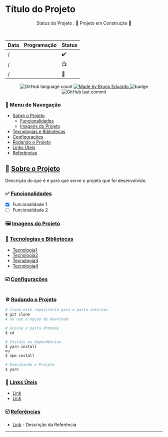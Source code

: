<!-- ******************************* Logotipo ****************************************  -->
<div align="center">
   <img src="">
</div>
<!-- ******************************* Título do Projeto ****************************************  -->
<h1> Título do Projeto </h1>

<!-- *******************************  Status do Projeto  **************************************  -->
<p align="center">
   Status do Projeto :  🚧 Projeto em Construção  🚧
</p>
<br/>

<!-- ************************************  Cronograma  ****************************************  -->

| Data  | Programação               | Status |
| ----- | ------------------------- | ------ |
| / |       | ✔️      |
| / |       | 📺     |
| / |       | 🚧       |

<!-- ************************************  Badges  ********************************************  -->

<p align="center">
  <img alt="GitHub language count" src="https://img.shields.io/github/languages/count/brunoemferreira/Markdown_Library?color=%2304D361">

  <a href="https://rocketseat.com.br">
    <img alt="Made by Bruno Eduardo" src="https://img.shields.io/badge/made%20by-Bruno Eduardo-%2304D361">
  </a>

  <img src="https://img.shields.io/github/repo-size/brunoemferreira/Markdown_Library" alt="badge"/>
  <img alt="GitHub last commit" src="https://img.shields.io/github/last-commit/brunoemferreira/Markdown_Library">

</p>

<!-- ******************************* Ancoras **************************************************  -->

<h3 id="navegacao"> 🧭 Menu de Navegação </h3>

 - <a href="#sobre">Sobre o Projeto</a>
   - <a href="#funcionalidades">Funcionalidades</a>
   - <a href="#imagens">Imagens do Projeto </a>
 - <a href="#tecnologias">Tecnologias e Bibliotecas </a>
 - <a href="#configuracoes">Configurações</a>
 - <a href="#rodando">Rodando o Projeto</a>
 - <a href="#links">Links Úteis</a>
 - <a href="#referencias">Referências</a>

<!-- ******************************* Sobre ***************************************************  -->

<h2 id="sobre"> 🚀 <a href="#navegacao"> Sobre o Projeto </a></h2>
Descrição do que é e para que serve o projeto que foi desenvolvido.

<!-- ******************************* Funcionalidades *****************************************  -->
<h3 id="funcionalidades">✅ <a href="#navegacao"> Funcionalidades </a> </h3>

- [X] Funcionalidade 1 
- [ ] Funcionalidade 2

<!-- ******************************* Imagens do Projeto  *************************************  -->
<h3 id="imagens"> 🖼️ <a href="#navegacao"> Imagens do Projeto </a> </h3>

<!-- ************************* Tecnologias e Bibliotecas  ************************************  -->
<h3 id="tecnologias"> 🧰 <a href="#navegacao"> Tecnologias e Bibliotecas</a> </h3>

* [Tecnologia1]()
* [Tecnologia2]()
* [Tecnologia3]()
* [Tecnologia4]()

<!-- *********************************** Configurações  **************************************  -->
<h3 id="configuracoes"> ☑️  <a href="#navegacao"> Configurações</a> </h3>

```javascript

```

<!-- ******************************* Rodando o Projeto  **************************************  -->
<h3 id="rodando"> ⚙️ <a href="#navegacao"> Rodando o Projeto</a> </h3>

```bash
# Clone este repositório para a pasta anterior
$ git clone 
# ou use a opção de download.

# Acesse a pasta dtmoney
$ cd 

# Instale as dependências
$ yarn install
ou
$ npm install

# Executando o Projeto
$ yarn  

```

<!-- *********************************** Links Úteis  **************************************  -->
<h3 id="links"> 🔗 <a href="#navegacao">Links Úteis</a> </h3>

* [Link]()
* [Link]()

<!-- *********************************** Referências **************************************  -->
<h3 id="referencias"> ☑️  <a href="#navegacao"> Referências</a> </h3>

* [Link]() - Descrição da Referência

---